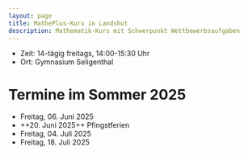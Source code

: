 ```yaml
---
layout: page
title: MathePlus-Kurs in Landshut
description: Mathematik-Kurs mit Schwerpunkt Wettbewerbsaufgaben
---
```


- Zeit: 14-tägig freitags, 14:00-15:30 Uhr
- Ort: Gymnasium Seligenthal

# Termine im Sommer 2025

- Freitag, 06. Juni 2025
- ++20. Juni 2025++ Pfingstferien
- Freitag, 04. Juli 2025
- Freitag, 18. Juli 2025
